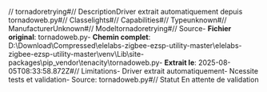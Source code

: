 // tornadoretrying#// DescriptionDriver extrait automatiquement depuis tornadoweb.py#// Classelights#// Capabilities#// Typeunknown#// ManufacturerUnknown#// Modeltornadoretrying#// Source- **Fichier original**: tornadoweb.py- **Chemin complet**: D:\Download\Compressed\elelabs-zigbee-ezsp-utility-master\elelabs-zigbee-ezsp-utility-master\venv\Lib\site-packages\pip\_vendor\tenacity\tornadoweb.py- **Extrait le**: 2025-08-05T08:33:58.872Z#// Limitations- Driver extrait automatiquement- Ncessite tests et validation- Source: tornadoweb.py#// Statut En attente de validation